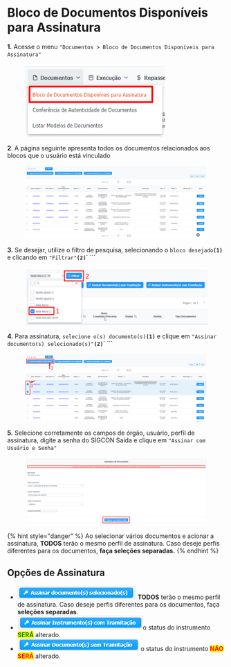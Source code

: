 # Bloco de Documentos Disponíveis para Assinatura

**1.** Acesse o menu `"Documentos > Bloco de Documentos Disponíveis para Assinatura"`

<figure><img src="../../.gitbook/assets/image (57).png" alt=""><figcaption></figcaption></figure>

**2**. A página seguinte apresenta todos os documentos relacionados aos blocos que o usuário está vinculado

<figure><img src="../../.gitbook/assets/image (36).png" alt=""><figcaption></figcaption></figure>

**3.** Se desejar, utilize o filtro de pesquisa, selecionando o `bloco desejado`**`(1)`** e clicando em `"Filtrar"`**`(2)`**` ```&#x20;

<figure><img src="../../.gitbook/assets/image (422).png" alt=""><figcaption></figcaption></figure>

**4.** Para assinatura, `selecione o(s) documento(s)`**`(1)`** e clique em `"Assinar documento(s) selecionado(s)"`**`(2)`**` ```&#x20;

<figure><img src="../../.gitbook/assets/image (232).png" alt=""><figcaption></figcaption></figure>

**5.** Selecione corretamente os campos de órgão, usuário, perfil de assinatura, digite a senha do SIGCON Saída e clique em `"Assinar com Usuário e Senha"`

<figure><img src="../../.gitbook/assets/image (530).png" alt=""><figcaption></figcaption></figure>

{% hint style="danger" %}
Ao selecionar vários documentos e acionar a assinatura, **TODOS** terão o mesmo perfil de assinatura. Caso deseje perfis diferentes para os documentos, **faça seleções separadas.**
{% endhint %}

## Opções de Assinatura

* ![](<../../.gitbook/assets/image (440).png>) **TODOS** terão o mesmo perfil de assinatura. Caso deseje perfis diferentes para os documentos, faça **seleções separadas**.
* ![](<../../.gitbook/assets/image (559).png>)o status do instrumento <mark style="color:green;">**SERÁ**</mark> alterado.
* ![](<../../.gitbook/assets/image (90).png>) o status do instrumento <mark style="color:red;">**NÃO SERÁ**</mark> alterado.
